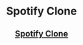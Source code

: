 <h1 align="center">Spotify Clone</h1>

<h2 align="center"><a href="https://kadu1811.github.io/SpotifyClone/">Spotify Clone</a></h2>